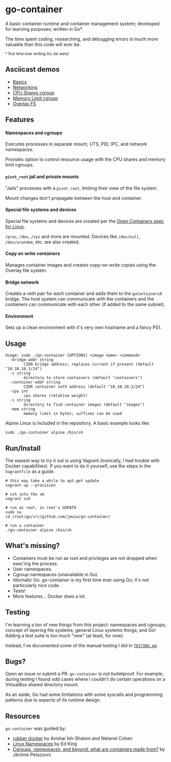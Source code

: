 # go-container

A basic container runtime and container management system; developed for learning purposes; written in Go*.

The time spent coding, researching, and debugging errors is much more valuable than this code will ever be.

<small>\* first time ever writing Go; be wary!</small>

## Asciicast demos

* [Basics](https://asciinema.org/a/drxibVCMaW78ZaOwM4rxPc029)
* [Networking](https://asciinema.org/a/KtseNx1zxPQfa8cAs1r4vDhdp)
* [CPU Shares cgroup](https://asciinema.org/a/92bTMJT75CYCNkOSwvDnpvjVg)
* [Memory Limit cgroup](https://asciinema.org/a/xC9wQYNNSKmgL7m3bFQlOQgjj)
* [Overlay FS](https://asciinema.org/a/yZdwOnGJlD8MWo9TtfUCrtULT)

## Features

#### Namespaces and cgroups
Executes processes in separate mount, UTS, PID, IPC, and network namespaces.

Provides option to control resource usage with the CPU shares and memory limit cgroups.

#### `pivot_root` jail and private mounts
"Jails" processes with a `pivot_root`, limiting their view of the file system.

Mount changes don't propagate between the host and container.

#### Special file systems and devices
Special file systems and devices are created per the [Open Containers spec for Linux](https://github.com/opencontainers/runtime-spec/blob/master/config-linux.md).

`/proc`, `/dev`, `/sys` and more are mounted.
Devices like `/dev/null`, `/dev/urandom`, etc. are also created.

#### Copy on write containers
Manages container images and creates copy-on-write copies using the Overlay file system.

#### Bridge network
Creates a veth pair for each container and adds them to the `goContainers0` bridge.
The host system can communicate with the containers and the containers can communicate with each other (if added to the same subnet).

#### Environment
Sets up a clean environment with it's very own hostname and a fancy PS1.

## Usage
```
Usage: sudo ./go-container [OPTIONS] <image name> <command>
  -bridge-addr string
    	CIDR bridge address; replaces current if present (default "10.10.10.1/24")
  -c string
    	directory to store containers (default "containers")
  -container-addr string
    	CIDR container veth address (default "10.10.10.2/24")
  -cpu int
    	cpu shares (relative weight)
  -i string
    	directory to find container images (default "images")
  -mem string
    	memory limit in bytes; suffixes can be used
```

Alpine Linux is included in the repository. A basic example looks like:
```
sudo ./go-container alpine /bin/sh
```

## Run/Install
The easiest way to try it out is using Vagrant (ironically, I had trouble with Docker capabilities). If you want to do it yourself, use the steps in the `Vagrantfile` as a guide.

```
# this may take a while to apt-get update
vagrant up --provision

# ssh into the vm
vagrant ssh

# run as root, in root's GOPATH
sudo su
cd /root/go/src/github.com/jmuia/go-container/

# run a container
./go-container alpine /bin/sh
```

## What's missing?
* Containers must be run as root and privileges are not dropped when exec'ing the process.
* User namespaces.
* Cgroup namespaces (unavailable in Go).
* Idiomatic Go. go-container is my first time ever using Go; it's not particularly nice code.
* Tests!
* More features... Docker does a lot.

## Testing
I'm learning a ton of new things from this project: namespaces and cgroups; concept of layering file systems; general Linux systems things; and Go! Adding a test suite is too much "new" (at least, for now).

Instead, I've documented some of the manual testing I did in [`TESTING.md`](TESTING.md).

## Bugs?
Open an issue or submit a PR. `go-container` is not bulletproof. For example, during testing I found odd cases where I couldn't do certain operations on a VirtualBox shared directory mount.

As an aside, Go had some limitations with some syscalls and programming patterns due to aspects of its runtime design.

## Resources
`go-container` was guided by:
* [rubber docker](https://github.com/Fewbytes/rubber-docker) by Avishai Ish-Shalom and Netanel Cohen
* [Linux Namespaces](https://medium.com/@teddyking/linux-namespaces-850489d3ccf) by Ed King
* [Cgroups, namespaces, and beyond: what are containers made from?](https://www.youtube.com/watch?v=sK5i-N34im8) by Jérôme Petazzoni
